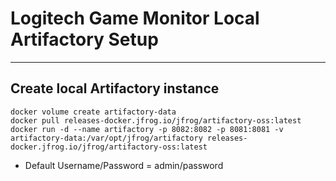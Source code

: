 # Logitech Game Monitor Local Artifactory Setup


---

## Create local Artifactory instance
```
docker volume create artifactory-data
docker pull releases-docker.jfrog.io/jfrog/artifactory-oss:latest
docker run -d --name artifactory -p 8082:8082 -p 8081:8081 -v artifactory-data:/var/opt/jfrog/artifactory releases-docker.jfrog.io/jfrog/artifactory-oss:latest
```
* Default Username/Password =  admin/password
